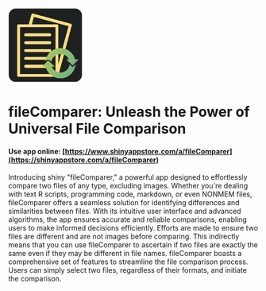 ![](www/c23e02d1-c962-47d8-80ca-2605dc3ea2f4.jpg)

# fileComparer: Unleash the Power of Universal File Comparison

#### Use app online: __[https://www.shinyappstore.com/a/fileComparer](https://shinyappstore.com/a/fileComparer)__

Introducing shiny "fileComparer," a powerful app designed to effortlessly compare two files of any type, excluding images. Whether you're dealing with text R scripts, programming code, markdown, or even NONMEM files, fileComparer offers a seamless solution for identifying differences and similarities between files. With its intuitive user interface and advanced algorithms, the app ensures accurate and reliable comparisons, enabling users to make informed decisions efficiently. Efforts are made to ensure two files are different and are not images before comparing. This indirectly means that you can use fileComparer to ascertain if two files are exactly the same even if they may be different in file names. fileComparer boasts a comprehensive set of features to streamline the file comparison process. Users can simply select two files, regardless of their formats, and initiate the comparison.
